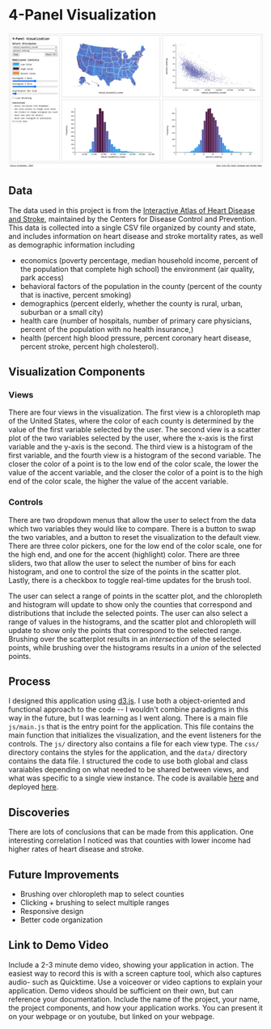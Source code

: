 # 4-Panel Visualization

![4-Panel Visualization](view.png)

## Data

The data used in this project is from the [Interactive Atlas of Heart Disease and Stroke](https://www.cdc.gov/dhdsp/maps/atlas/index.htm), maintained by the Centers for Disease Control and Prevention. This data is collected into a single CSV file organized by county and state, and includes information on heart disease and stroke mortality rates, as well as demographic information including
- economics (poverty percentage, median household income, percent of the population that complete high school)
the environment (air quality, park access)
- behavioral factors of the population in the county (percent of the county that is inactive, percent smoking)
- demographics (percent elderly, whether the county is rural, urban, suburban or a small city)
- health care (number of hospitals, number of primary care physicians, percent of the population with no health insurance,)
- health (percent high blood pressure, percent coronary heart disease, percent stroke, percent high cholesterol). 

## Visualization Components

### Views

There are four views in the visualization. The first view is a chloropleth map of the United States, where the color of each county is determined by the value of the first variable selected by the user. The second view is a scatter plot of the two variables selected by the user, where the x-axis is the first variable and the y-axis is the second. The third view is a histogram of the first variable, and the fourth view is a histogram of the second variable. The closer the color of a point is to the low end of the color scale, the lower the value of the accent variable, and the closer the color of a point is to the high end of the color scale, the higher the value of the accent variable. 

### Controls

There are two dropdown menus that allow the user to select from the data which two variables they would like to compare. There is a button to swap the two variables, and a button to reset the visualization to the default view. There are three color pickers, one for the low end of the color scale, one for the high end, and one for the accent (highlight) color. There are three sliders, two that allow the user to select the number of bins for each histogram, and one to control the size of the points in the scatter plot. Lastly, there is a checkbox to toggle real-time updates for the brush tool.

The user can select a range of points in the scatter plot, and the chloropleth and histogram will update to show only the counties that correspond and distributions that include the selected points. The user can also select a range of values in the histograms, and the scatter plot and chloropleth will update to show only the points that correspond to the selected range. Brushing over the scatterplot results in an *intersection* of the selected points, while brushing over the histograms results in a *union* of the selected points.

## Process

I designed this application using [d3.js](https://d3js.org/). I use both a object-oriented and functional approach to the code -- I wouldn't combine paradigms in this way in the future, but I was learning as I went along. There is a main file `js/main.js` that is the entry point for the application. This file contains the main function that initializes the visualization, and the event listeners for the controls. The `js/` directory also contains a file for each view type. The `css/` directory contains the styles for the application, and the `data/` directory contains the data file. I structured the code to use both global and class varaiables depending on what needed to be shared between views, and what was specific to a single view instance. The code is available [here](https://github.com/ckinateder/health-data-viz) and deployed [here](https://ckinateder.github.io/health-data-viz/).

## Discoveries

There are lots of conclusions that can be made from this application. One interesting correlation I noticed was that counties with lower income had higher rates of heart disease and stroke. 

## Future Improvements

- Brushing over chloropleth map to select counties
- Clicking + brushing to select multiple ranges
- Responsive design
- Better code organization

## Link to Demo Video

Include a 2-3 minute demo video, showing your application in action.  The easiest way to record this is with a screen capture tool, which also captures audio- such as Quicktime.  Use a voiceover or video captions to explain your application.  Demo videos should be sufficient on their own, but can reference your documentation.  Include the name of the project, your name, the project components, and how your application works.  You can present it on your webpage or on youtube, but linked on your webpage. 